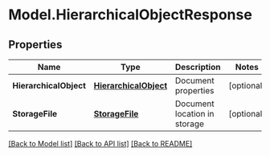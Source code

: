 # Model.HierarchicalObjectResponse

## Properties
Name | Type | Description | Notes
------------ | ------------- | ------------- | -------------
**HierarchicalObject** | [**HierarchicalObject**](HierarchicalObject.md) | Document properties | [optional] 
**StorageFile** | [**StorageFile**](StorageFile.md) | Document location in storage | [optional] 



[[Back to Model list]](README.md#documentation-for-models) [[Back to API list]](README.md#documentation-for-api-endpoints) [[Back to README]](README.md)


